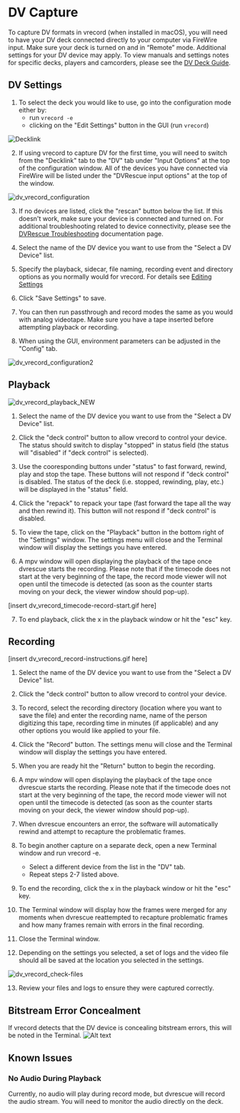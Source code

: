 # DV Capture

To capture DV formats in vrecord (when installed in macOS), you will need to have your DV deck connected directly to your computer via FireWire input. Make sure your deck is turned on and in “Remote” mode. Additional settings for your DV device may apply. To view manuals and settings notes for specific decks, players and camcorders, please see the [DV Deck Guide]([url](https://mipops.github.io/dvrescue/sections/deck_guide.html)).

## DV Settings

1. To select the deck you would like to use, go into the configuration mode either by:
   - run `vrecord -e`
   - clicking on the "Edit Settings" button in the GUI (run `vrecord`)

![Decklink](../dv_vrecord_decklink.jpg "DV Capture") 

2. If using vrecord to capture DV for the first time, you will need to switch from the "Decklink" tab to the "DV" tab under "Input Options" at the top of the configuration window. All of the devices you have connected via FireWire will be listed under the "DVRescue input options" at the top of the window.

![dv_vrecord_configuration](https://github.com/user-attachments/assets/3882dfd6-b441-4821-8676-2c5240e808c5)

3. If no devices are listed, click the "rescan" button below the list. If this doesn't work, make sure your device is connected and turned on. For additional troubleshooting related to device connectivity, please see the [DVRescue Troubleshooting]([url](https://mipops.github.io/dvrescue/sections/troubleshooting.html)) documentation page.

4. Select the name of the DV device you want to use from the "Select a DV Device" list.

5. Specify the playback, sidecar, file naming, recording event and directory options as you normally would for vrecord. For details see [Editing Settings](Resources/Documentation/settings.md)

6. Click "Save Settings" to save.

7. You can then run passthrough and record modes the same as you would with analog videotape. Make sure you have a tape inserted before attempting playback or recording.

8. When using the GUI, environment parameters can be adjusted in the "Config" tab.

![dv_vrecord_configuration2](https://github.com/user-attachments/assets/aebdf1d8-4cfa-4866-8f09-eae68cccb0c8)



## Playback

![dv_vrecord_playback_NEW](https://github.com/user-attachments/assets/7624a24f-8f20-43f4-b937-c143355782ec)


1. Select the name of the DV device you want to use from the "Select a DV Device" list.

2.  Click the "deck control" button to allow vrecord to control your device. The status should switch to display "stopped" in status field (the status will "disabled" if "deck control" is selected). 

3.  Use the cooresponding buttons under "status" to fast forward, rewind, play and stop the tape. These buttons will not respond if "deck control" is disabled. The status of the deck (i.e. stopped, rewinding, play, etc.) will be displayed in the "status" field.

4. Click the "repack" to repack your tape (fast forward the tape all the way and then rewind it). This button will not respond if "deck control" is disabled.

5. To view the tape, click on the "Playback" button in the bottom right of the "Settings" window. The settings menu will close and the Terminal window will display the settings you have entered.

6. A mpv window will open displaying the playback of the tape once dvrescue starts the recording. Please note that if the timecode does not start at the very beginning of the tape, the record mode viewer will not open until the timecode is detected (as soon as the counter starts moving on your deck, the viewer window should pop-up).

[insert dv_vrecord_timecode-record-start.gif here]

7. To end playback, click the x in the playback window or hit the "esc" key.


## Recording

[insert dv_vrecord_record-instructions.gif here]

1. Select the name of the DV device you want to use from the "Select a DV Device" list.

2. Click the "deck control" button to allow vrecord to control your device.

3. To record, select the recording directory (location where you want to save the file) and enter the recording name, name of the person digitizing this tape, recording time in minutes (if applicable) and any other options you would like applied to your file.

4. Click the "Record" button. The settings menu will close and the Terminal window will display the settings you have entered.

5. When you are ready hit the "Return" button to begin the recording.

6. A mpv window will open displaying the playback of the tape once dvrescue starts the recording. Please note that if the timecode does not start at the very beginning of the tape, the record mode viewer will not open until the timecode is detected (as soon as the counter starts moving on your deck, the viewer window should pop-up).

7. When dvrescue encounters an error, the software will automatically rewind and attempt to recapture the problematic frames.

8. To begin another capture on a separate deck, open a new Terminal window and run vrecord -e.
   - Select a different device from the list in the "DV" tab.
   - Repeat steps 2-7 listed above.  

9. To end the recording, click the x in the playback window or hit the "esc" key.

10. The Terminal window will display how the frames were merged for any moments when dvrescue reattempted to recapture problematic frames and how many frames remain with errors in the final recording. 

11. Close the Terminal window.

12. Depending on the settings you selected, a set of logs and the video file should all be saved at the location you selected in the settings.

![dv_vrecord_check-files](https://github.com/user-attachments/assets/c31785b5-f123-4543-a0c2-1a4b88e7c42e)


13. Review your files and logs to ensure they were captured correctly. 


## Bitstream Error Concealment
If vrecord detects that the DV device is concealing bitstream errors, this will be noted in the Terminal.
![Alt text](../dv_vrecord_bitstream_concealment.png "Detection of Bitstream Error Concealment")


## Known Issues

### No Audio During Playback
Currently, no audio will play during record mode, but dvrescue will record the audio stream. You will need to monitor the audio directly on the deck. 

